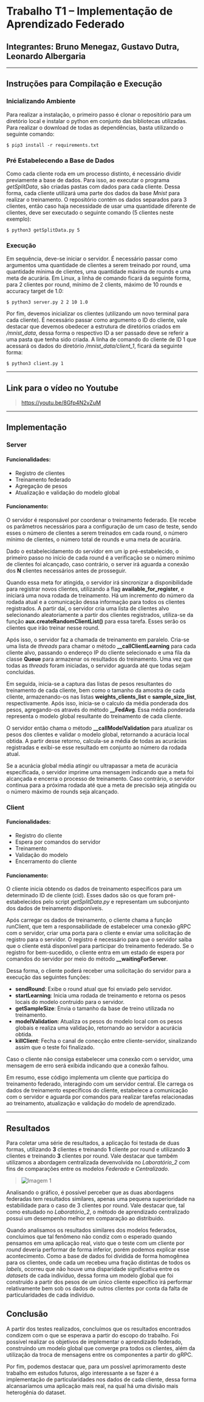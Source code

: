 # Trabalho T1 – Implementação de Aprendizado Federado
## Integrantes: Bruno Menegaz, Gustavo Dutra, Leonardo Albergaria
---
## **Instruções para Compilação e Execução**

### **Inicializando Ambiente**

Para realizar a instalação, o primeiro passo é clonar o repositório para um diretório local e instalar o python em conjunto das bibliotecas utilizadas. Para realizar o download de todas as dependências, basta utilizando o seguinte comando:

```
$ pip3 install -r requirements.txt
```

### **Pré Estabelecendo a Base de Dados**

Como cada cliente roda em um processo distinto, é necessário dividir previamente a base de dados. Para isso, ao executar o programa *getSplitData*, são criadas pastas com dados para cada cliente. Dessa forma, cada cliente utilizará uma parte dos dados da base *Mnist* para realizar o treinamento. O repositório contém os dados separados para 3 clientes, então caso haja necessidade de usar uma quantidade diferente de clientes, deve ser executado o seguinte comando (5 clientes neste exemplo):

```
$ python3 getSplitData.py 5
```

### **Execução**

Em sequência, deve-se iniciar o servidor. É necessário passar como argumentos uma quantidade de clientes a serem treinado por round, uma quantidade mínima de clientes, uma quantidade máxima de rounds e uma meta de acurária. Em Linux, a linha de comando ficará da seguinte forma, para 2 clientes por round, mínimo de 2 clients, máximo de 10 rounds e accuracy target de 1.0:

```
$ python3 server.py 2 2 10 1.0
```

Por fim, devemos inicializar os clientes (utilizando um novo terminal para cada cliente). É necessário passar como argumento o ID do cliente, vale destacar que devemos obedecer a estrutura de diretórios criados em */mnist_data*, dessa forma o respectivo ID a ser passado deve se referir a uma pasta que tenha sido criada. A linha de comando do cliente de ID 1 que acessará os dados do diretório */mnist_data/client_1*, ficará da seguinte forma:

```
$ python3 client.py 1
```

---
## **Link para o vídeo no Youtube**

> https://youtu.be/8Gfp4N2vZuM

---
## **Implementação**

### **Server**

#### **Funcionalidades**: 
 - Registro de clientes
 - Treinamento federado
 - Agregação de pesos
 - Atualização e validação do modelo global


#### **Funcionamento**:

O servidor é responsável por coordenar o treinamento federado. Ele recebe os parâmetros necessários para a configuração de um caso de teste, sendo esses o número de clientes a serem treinados em cada round, o número mínimo de clientes, o número total de rounds e uma meta de acurária. 

Dado o estabelecidamento do servidor em um ip pré-estabelecido, o primeiro passo no início de cada round é a verificação se o número mínimo de clientes foi alcançado, caso contrário, o server irá aguarda a conexão dos **N** clientes necessários antes de prosseguir.

Quando essa meta for atingida, o servidor irá sincronizar a disponibilidade para registrar novos clientes, utilizando a flag **available_for_register**, e iniciará uma nova rodada de treinamento. Há um incremento do número da rodada atual e a comunicação dessa informação para todos os clientes registrados. A partir daí, o servidor cria uma lista de clientes alvo selecionando aleatoriamente a partir dos clientes registrados, utiliza-se da função **aux.createRandomClientList()** para essa tarefa. Esses serão os clientes que irão treinar nesse round.

Após isso, o servidor faz a chamada de treinamento em paralelo. Cria-se uma lista de *threads* para chamar o método **__callClientLearning** para cada cliente alvo, passando o endereço IP do cliente selecionado e uma fila da classe **Queue** para armazenar os resultados do treinamento. Uma vez que todas as *threads* foram iniciadas, o servidor aguarda até que todas sejam concluídas.

Em seguida, inicia-se a captura das listas de pesos resultantes do treinamento de cada cliente, bem como o tamanho da amostra de cada cliente, armazenando-os nas listas **weights_clients_list** e **sample_size_list**, respectivamente. Após isso, inicia-se o calculo da média ponderada dos pesos, agregando-os através do método **__FedAvg**. Essa média ponderada representa o modelo global resultante do treinamento de cada cliente.

O servidor então chama o método **__callModelValidation** para atualizar os pesos dos clientes e validar o modelo global, retornando a acurácia local obtida. A partir desse retorno, calcula-se a média de todas as acurácias registradas e exibi-se esse resultado em conjunto ao número da rodada atual.

Se a acurácia global média atingir ou ultrapassar a meta de acurácia especificada, o servidor imprime uma mensagem indicando que a meta foi alcançada e encerra o processo de treinamento. Caso contrário, o servidor continua para a próxima rodada até que a meta de precisão seja atingida ou o número máximo de rounds seja alcançado.

### **Client**

#### **Funcionalidades**: 
 - Registro do cliente
 - Espera por comandos do servidor
 - Treinamento
 - Validação do modelo
 - Encerramento do cliente

#### **Funcionamento**:

O cliente inicia obtendo os dados de treinamento específicos para um determinado ID de cliente (cid). Esses dados são os que foram pré-estabelecidos pelo script *getSplitData.py* e representam um subconjunto dos dados de treinamento disponíveis.

Após carregar os dados de treinamento, o cliente chama a função runClient, que tem a responsabilidade de estabelecer uma conexão gRPC com o servidor, criar uma porta para o cliente e enviar uma solicitação de registro para o servidor. O registro é necessário para que o servidor saiba que o cliente está disponível para participar do treinamento federado. Se o registro for bem-sucedido, o cliente entra em um estado de espera por comandos do servidor por meio do método **__waitingForServer**. 

Dessa forma, o cliente poderá receber uma solicitação do servidor para a execução das seguintes funções: 

- **sendRound**: Exibe o round atual que foi enviado pelo servidor. 
- **startLearning**: Inicia uma rodada de treinamento e retorna os pesos locais do modelo contruido para o servidor.
- **getSampleSize**: Envia o tamanho da base de treino utilizada no treinamento.
- **modelValidation**: Atualiza os pesos do modelo local com os pesos globais e realiza uma validação, retornando ao servidor a acurácia obtida.
- **killClient**: Fecha o canal de conecção entre cliente-servidor, sinalizando assim que o teste foi finalizado.

Caso o cliente não consiga estabelecer uma conexão com o servidor, uma mensagem de erro será exibida indicando que a conexão falhou.

Em resumo, esse código implementa um cliente que participa do treinamento federado, interagindo com um servidor central. Ele carrega os dados de treinamento específicos do cliente, estabelece a comunicação com o servidor e aguarda por comandos para realizar tarefas relacionadas ao treinamento, atualização e validação do modelo de aprendizado.

---
## **Resultados**

Para coletar uma série de resultados, a aplicação foi testada de duas formas, utilizando **3** clientes e treinando **1** cliente por round e utilizando **3** clientes e treinando **3** clientes por round. Vale destacar que também utilizamos a abordagem centralizada devenvolvida no *Laboratório_2* com fins de comparações entre os modelos *Federado* e *Centralizado*.

> ![Imagem 1](results/plot_full.png)

Analisando o gráfico, é possível perceber que as duas abordagens federadas tem resultados similares, apenas uma pequena superioridade na estabilidade para o caso de 3 clientes por round. Vale destacar que, tal como estudado no *Laboratório_2*, o método de aprendizado centralizado possui um desempenho melhor em comparação ao distribuido.

Quando analisamos os resultados similares dos modelos federados, concluimos que tal fenômeno não condiz com o esperado quando pensamos em uma aplicação real, visto que o teste com um cliente por *round* deveria performar de forma inferior, porém podemos explicar esse acontecimento. Como a base de dados foi dividida de forma homogênea para os clientes, onde cada um recebeu uma fração distintas de todos os *labels*, ocorreu que não houve uma disparidade significativa entre os *datasets* de cada indivíduo, dessa forma um modelo global que foi construído a partir dos pesos de um único cliente específico irá performar relativamente bem sob os dados de outros clientes por conta da falta de particularidades de cada indivíduo.

## **Conclusão**

A partir dos testes realizados, concluímos que os resultados encontrados condizem com o que se esperava a partir do escopo do trabalho. Foi possível realizar os objetivos de implementar o aprendizado federado, construindo um modelo global que converge pra todos os clientes, além da utilização da troca de mensagens entre os componentes a partir do gRPC.

Por fim, podemos destacar que, para um possível aprimoramento deste trabalho em estudos futuros, algo interessante a se fazer é a implementação de particularidades nos dados de cada cliente, dessa forma alcansaríamos uma aplicação mais real, na qual há uma divisão mais heterogênia do dataset.
